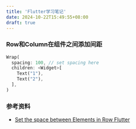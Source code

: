 ```yaml
---
title: 'Flutter学习笔记'
date: 2024-10-22T15:49:55+08:00
draft: true
---
```


### Row和Column在组件之间添加间距

```dart
Wrap(
  spacing: 100, // set spacing here
  children: <Widget>[
    Text("1"),
    Text("2"),
  ],
)
```


### 参考资料

* [Set the space between Elements in Row Flutter](https://stackoverflow.com/questions/53141752/set-the-space-between-elements-in-row-flutter)
